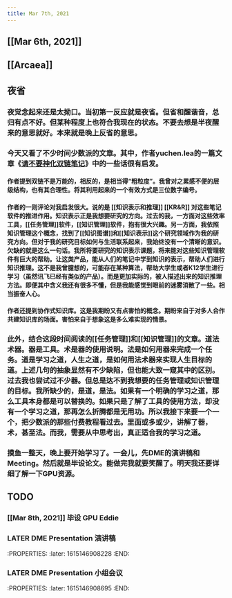 ```yaml
---
title: Mar 7th, 2021
---
```


## [[Mar 6th, 2021]]
## [[Arcaea]]
## 夜省
### 夜觉念起来还是太拗口。当初第一反应就是夜省。但省和醒谐音，总归有点不好。但某种程度上也符合我现在的状态。不要去想是半夜醒来的意思就好。本来就是晚上反省的意思。
### 今天又看了不少时间少数派的文章。其中，作者yuchen.lea的一篇文章《[请不要神化双链笔记](https://sspai.com/post/65273)》中的一些话很有启发。
#### 作者提到双链不是万能的，相反的，是相当得“粗粒度”。我曾对之累感不便的层级结构，也有其合理性。将其利用起来的一个有效方式是三位数字编号。
#### 作者的一则评论对我启发很大。说的是 [[知识表示和推理]] [[KR&R]] 对这些笔记软件的推进作用。知识表示正是我想要研究的方向。过去的我，一方面对这些效率工具，[[任务管理]]软件，[[知识管理]]软件，抱有很大兴趣。另一方面，我依照知识管理这个概念，找到了[[知识图谱]]和[[知识表示]]这个研究领域作为我的研究方向。但对于我的研究目标如何与生活联系起来，我始终没有一个清晰的意识。欠缺的就是这么一句话。我所将要研究的知识表示课题，将来能对这些知识管理软件有巨大的帮助。让这类产品，能从人们的笔记中学到知识的表示，帮助人们进行知识推理。这不是我曾臆想的，可能存在某种算法，帮助大学生或者K12学生进行学习（虽然讯飞已经有类似的产品）。而是更加实际的，被人描述出来的知识推理方法。即便其中含义我还有很多不懂，但是我能感觉到眼前的迷雾消散了一些。相当振奋人心。
#### 作者还提到协作式知识库。这是我期盼又有点害怕的概念。期盼来自于对多人合作共建知识库的场面。害怕来自于想象这是多么难实现的情景。
### 此外，结合这段时间阅读的[[任务管理]]和[[知识管理]]的文章。道法术器。器是工具。术是器的使用说明。法是如何用器来完成一个任务。道是学习之道，人生之道，是如何用法术器来实现人生目标的道。上述几句的抽象显然有不少缺陷，但也能大致一窥其中的区别。过去我也尝试过不少器。但总是达不到我想要的任务管理或知识管理的目标。我所缺少的，是道，是法。如果有一个明确的学习之道，那么工具本身都是可以替换的。如果只是了解了工具的使用方法，却没有一个学习之道，那再怎么折腾都是无用功。所以我接下来要一个一个，把少数派的那些付费教程看过去。里面或多或少，讲解了器，术，甚至法。而我，需要从中思考出，真正适合我的学习之道。
### 摸鱼一整天，晚上要开始学习了。一会儿，先DME的演讲稿和Meeting。然后就是毕设论文。能做完我就要笑醒了。明天我还要详细了解一下GPU资源。
## TODO
### [[Mar 8th, 2021]] 毕设 GPU Eddie
### LATER DME Presentation 演讲稿
:PROPERTIES:
:later: 1615146908228
:END:
### LATER DME Presentation 小组会议
:PROPERTIES:
:later: 1615146908695
:END:
###
